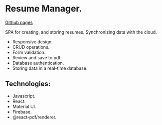 # Resume Manager.
[Github pages](https://dvqm.github.io/s-resume_manager/) 

SPA for creating, and storing resumes. Synchronizing data with the cloud.

* Responsive design.
* CRUD operations.
* Form validation.
* Review and save to pdf.
* Database authentication.
* Storing data in a real-time database.

## Technologies:
* Javascript.
* React.
* Material UI.
* Firebase.
* @react-pdf/renderer.

